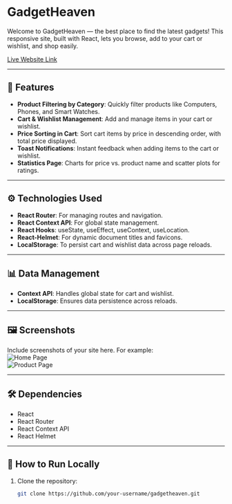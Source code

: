 # GadgetHeaven  

Welcome to GadgetHeaven — the best place to find the latest gadgets! This responsive site, built with React, lets you browse, add to your cart or wishlist, and shop easily.  

[Live Website Link](https://giddy-engine.surge.sh)  

---

## 🚀 Features  
- **Product Filtering by Category**: Quickly filter products like Computers, Phones, and Smart Watches.  
- **Cart & Wishlist Management**: Add and manage items in your cart or wishlist.  
- **Price Sorting in Cart**: Sort cart items by price in descending order, with total price displayed.  
- **Toast Notifications**: Instant feedback when adding items to the cart or wishlist.  
- **Statistics Page**: Charts for price vs. product name and scatter plots for ratings.  

---

## ⚙ Technologies Used  
- **React Router**: For managing routes and navigation.  
- **React Context API**: For global state management.  
- **React Hooks**: useState, useEffect, useContext, useLocation.  
- **React-Helmet**: For dynamic document titles and favicons.  
- **LocalStorage**: To persist cart and wishlist data across page reloads.  

---

## 📊 Data Management  
- **Context API**: Handles global state for cart and wishlist.  
- **LocalStorage**: Ensures data persistence across reloads.  

---

## 🖼 Screenshots  
Include screenshots of your site here. For example:  
![Home Page](link-to-home-page-screenshot)  
![Product Page](link-to-product-page-screenshot)  

---

## 🛠 Dependencies  
- React  
- React Router  
- React Context API  
- React Helmet  

---

## 🚀 How to Run Locally  
1. Clone the repository:  
   ```bash
   git clone https://github.com/your-username/gadgetheaven.git

